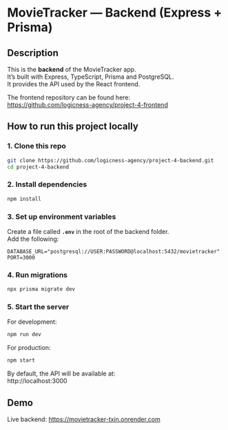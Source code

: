 # MovieTracker — Backend (Express + Prisma)

## Description
This is the **backend** of the MovieTracker app.  
It’s built with Express, TypeScript, Prisma and PostgreSQL.  
It provides the API used by the React frontend.

The frontend repository can be found here:  
https://github.com/logicness-agency/project-4-frontend

## How to run this project locally

### 1. Clone this repo
```bash
git clone https://github.com/logicness-agency/project-4-backend.git
cd project-4-backend
```

### 2. Install dependencies
```bash
npm install
```

### 3. Set up environment variables
Create a file called **`.env`** in the root of the backend folder.  
Add the following:

```
DATABASE_URL="postgresql://USER:PASSWORD@localhost:5432/movietracker"
PORT=3000
```

### 4. Run migrations
```bash
npx prisma migrate dev
```

### 5. Start the server
For development:
```bash
npm run dev
```
For production:
```bash
npm start
```

By default, the API will be available at:  
http://localhost:3000

## Demo
Live backend: https://movietracker-txin.onrender.com
